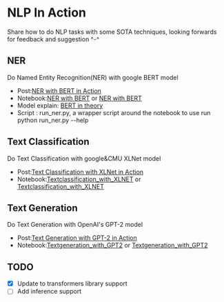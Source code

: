 # NLP In Action
Share how to do NLP tasks with some SOTA techniques, looking forwards for feedback and suggestion ^-^ 

## NER
Do Named Entity Recognition(NER) with google BERT model
- Post:[NER with BERT in Action](https://medium.com/@yingbiao/ner-with-bert-in-action-936ff275bc73)
- Notebook:[NER with BERT](https://github.com/billpku/NLP_In_Action/blob/master/NER_with_BERT.ipynb) or [NER with BERT](https://nbviewer.jupyter.org/github/billpku/NLP_In_Action/blob/master/NER_with_BERT.ipynb)
- Model explain: [BERT in theory](https://medium.com/@yingbiao/bert-in-theory-394f382895a1)
- Script : run_ner.py, a wrapper script around the notebook to use run python run_ner.py --help 
## Text Classification 
Do Text Classification with google&CMU XLNet model
- Post:[Text Classification with XLNet in Action](https://medium.com/@yingbiao/text-classification-with-xlnet-in-action-869029246f7e)
- Notebook:[Textclassification_with_XLNET](https://github.com/billpku/NLP_In_Action/blob/master/Textclassification_with_XLNET.ipynb) or [Textclassification_with_XLNET](https://nbviewer.jupyter.org/github/billpku/NLP_In_Action/blob/master/Textclassification_with_XLNET.ipynb)

## Text Generation
Do Text Generation with OpenAI's GPT-2 model
- Post:[Text Generation with GPT-2 in Action](https://medium.com/@yingbiao/text-generation-with-gpt-2-in-action-174e0335e1f6)
- Notebook:[Textgeneration_with_GPT2](https://github.com/billpku/NLP_In_Action/blob/master/Textgeneration_with_GPT2.ipynb) or [Textgeneration_with_GPT2](https://nbviewer.jupyter.org/github/billpku/NLP_In_Action/blob/master/Textgeneration_with_GPT2.ipynb)

## TODO
- [X] Update to transformers library support 
- [ ] Add inference support
